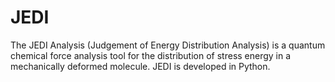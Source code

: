 # JEDI

The JEDI Analysis (Judgement of Energy Distribution Analysis) is a quantum chemical force 
analysis tool for the distribution of stress energy in a mechanically deformed molecule. 
JEDI is developed in Python. 

